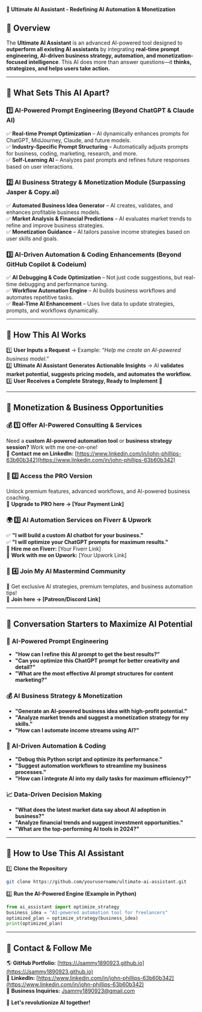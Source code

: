 **🚀 Ultimate AI Assistant - Redefining AI Automation & Monetization**

## **🔹 Overview**
The **Ultimate AI Assistant** is an advanced AI-powered tool designed to **outperform all existing AI assistants** by integrating **real-time prompt engineering, AI-driven business strategy, automation, and monetization-focused intelligence**. This AI does more than answer questions—it **thinks, strategizes, and helps users take action.**

---

## **🔹 What Sets This AI Apart?**

### **1️⃣ AI-Powered Prompt Engineering (Beyond ChatGPT & Claude AI)**
✅ **Real-time Prompt Optimization** – AI dynamically enhances prompts for ChatGPT, MidJourney, Claude, and future models.  
✅ **Industry-Specific Prompt Structuring** – Automatically adjusts prompts for business, coding, marketing, research, and more.  
✅ **Self-Learning AI** – Analyzes past prompts and refines future responses based on user interactions.

### **2️⃣ AI Business Strategy & Monetization Module (Surpassing Jasper & Copy.ai)**
✅ **Automated Business Idea Generator** – AI creates, validates, and enhances profitable business models.  
✅ **Market Analysis & Financial Predictions** – AI evaluates market trends to refine and improve business strategies.  
✅ **Monetization Guidance** – AI tailors passive income strategies based on user skills and goals.

### **3️⃣ AI-Driven Automation & Coding Enhancements (Beyond GitHub Copilot & Codeium)**
✅ **AI Debugging & Code Optimization** – Not just code suggestions, but real-time debugging and performance tuning.  
✅ **Workflow Automation Engine** – AI builds business workflows and automates repetitive tasks.  
✅ **Real-Time AI Enhancement** – Uses live data to update strategies, prompts, and workflows dynamically.

---

## **🔹 How This AI Works**
1️⃣ **User Inputs a Request** → Example: *“Help me create an AI-powered business model.”*  
2️⃣ **Ultimate AI Assistant Generates Actionable Insights** → AI **validates market potential, suggests pricing models, and automates the workflow.**  
3️⃣ **User Receives a Complete Strategy, Ready to Implement** 🎯

---

## **🔹 Monetization & Business Opportunities**

### **💰 1️⃣ Offer AI-Powered Consulting & Services**
Need a **custom AI-powered automation tool** or **business strategy session?** Work with me one-on-one!  
🔗 **Contact me on LinkedIn:** [https://www.linkedin.com/in/john-phillips-63b60b342](https://www.linkedin.com/in/john-phillips-63b60b342)

### **🚀 2️⃣ Access the PRO Version**
Unlock premium features, advanced workflows, and AI-powered business coaching.  
🔗 **Upgrade to PRO here → [Your Payment Link]**

### **🌍 3️⃣ AI Automation Services on Fiverr & Upwork**
✅ **"I will build a custom AI chatbot for your business."**  
✅ **"I will optimize your ChatGPT prompts for maximum results."**  
🔗 **Hire me on Fiverr:** [Your Fiverr Link]  
🔗 **Work with me on Upwork:** [Your Upwork Link]  

### **🔹 4️⃣ Join My AI Mastermind Community**
🚀 Get exclusive AI strategies, premium templates, and business automation tips!  
🔗 **Join here → [Patreon/Discord Link]**

---

## **🔹 Conversation Starters to Maximize AI Potential**

### **🚀 AI-Powered Prompt Engineering**
- **"How can I refine this AI prompt to get the best results?"**  
- **"Can you optimize this ChatGPT prompt for better creativity and detail?"**  
- **"What are the most effective AI prompt structures for content marketing?"**  

### **💰 AI Business Strategy & Monetization**
- **"Generate an AI-powered business idea with high-profit potential."**  
- **"Analyze market trends and suggest a monetization strategy for my skills."**  
- **"How can I automate income streams using AI?"**  

### **🤖 AI-Driven Automation & Coding**
- **"Debug this Python script and optimize its performance."**  
- **"Suggest automation workflows to streamline my business processes."**  
- **"How can I integrate AI into my daily tasks for maximum efficiency?"**  

### **📈 Data-Driven Decision Making**
- **"What does the latest market data say about AI adoption in business?"**  
- **"Analyze financial trends and suggest investment opportunities."**  
- **"What are the top-performing AI tools in 2024?"**  

---

## **🔹 How to Use This AI Assistant**

1️⃣ **Clone the Repository**
```bash
git clone https://github.com/yourusername/ultimate-ai-assistant.git
```
2️⃣ **Run the AI-Powered Engine (Example in Python)**
```python
from ai_assistant import optimize_strategy
business_idea = "AI-powered automation tool for freelancers"
optimized_plan = optimize_strategy(business_idea)
print(optimized_plan)
```

---

## **🔹 Contact & Follow Me**
🌎 **GitHub Portfolio:** [https://Jsammy1890923.github.io](https://Jsammy1890923.github.io)  
💼 **LinkedIn:** [https://www.linkedin.com/in/john-phillips-63b60b342](https://www.linkedin.com/in/john-phillips-63b60b342)  
📧 **Business Inquiries:** Jsammy1890923@gmail.com  

🚀 **Let's revolutionize AI together!**

